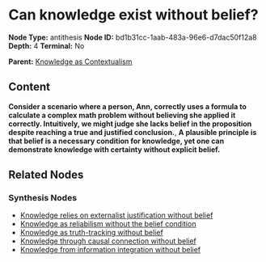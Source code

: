 # Can knowledge exist without belief?

**Node Type:** antithesis
**Node ID:** bd1b31cc-1aab-483a-96e6-d7dac50f12a8
**Depth:** 4
**Terminal:** No

**Parent:** [Knowledge as Contextualism](knowledge-as-contextualism-synthesis-cf11ae76-35a6-438f-8483-038b1b56edaf.md)

## Content

**Consider a scenario where a person, Ann, correctly uses a formula to calculate a complex math problem without believing she applied it correctly. Intuitively, we might judge she lacks belief in the proposition despite reaching a true and justified conclusion.**, **A plausible principle is that belief is a necessary condition for knowledge, yet one can demonstrate knowledge with certainty without explicit belief.**

## Related Nodes

### Synthesis Nodes

- [Knowledge relies on externalist justification without belief](knowledge-relies-on-externalist-justification-without-belief-synthesis-b7087808-1bc9-4faf-92ab-b168acbfe261.md)
- [Knowledge as reliabilism without the belief condition](knowledge-as-reliabilism-without-the-belief-condition-synthesis-e3425f0c-2597-48ba-ad32-0be86335c50a.md)
- [Knowledge as truth-tracking without belief](knowledge-as-truth-tracking-without-belief-synthesis-78466097-90aa-4137-a49c-042b5ff5aa73.md)
- [Knowledge through causal connection without belief](knowledge-through-causal-connection-without-belief-synthesis-adfe191f-d764-4d13-af44-97c84635cae2.md)
- [Knowledge from information integration without belief](knowledge-from-information-integration-without-belief-synthesis-ce532381-e30d-4ccc-9342-38e0df49c23e.md)
